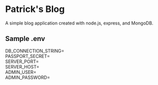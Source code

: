 # Patrick's Blog

A simple blog application created with node.js, express, and MongoDB.

## Sample .env

DB_CONNECTION_STRING=  
PASSPORT_SECRET=  
SERVER_PORT=  
SERVER_HOST=  
ADMIN_USER=  
ADMIN_PASSWORD=  